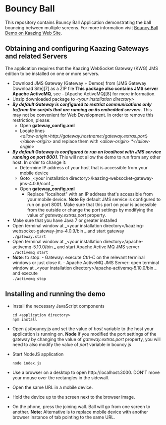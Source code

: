# Bouncy Ball

This repository contains Bouncy Ball Application demonstrating the ball bouncing between multiple screens. For more information visit [Bouncy Ball Demo on Kaazing Web Site](http://developer.kaazing.com/portfolio/bouncy-ball).

## Obtaining and configuring Kaazing Gateways and related Servers
The application requires that the Kaazing WebSocket Gateway (KWG) JMS edition to be installed on one or more servers.

- Download JMS Gateway (Gateway + Demos) from  [JMS Gateway Download Site][7] as a ZIP file
	**This package also contains JMS server Apache ActiveMQ**, see - [Apache ActiveMQ][8] for more information.
- Unzip downloaded package to _\<your installation directory\>_
- **_By default Gateway is configured to restrict communications only to/from the scripts that are running on its embedded servers_**. This may not be convenient for Web Development. In order to remove this restriction, please:
	- Open __gateway\_config.xml__
	- Locate lines  
		    _\<allow-origin>http://${gateway.hostname}:${gateway.extras.port}\</allow-origin>_
and replace them with 
    		_\<allow-origin>
	    	\*\</allow-origin>_
- **_By default Gateway is configured to run on localhost with JMS service running on port 8001_**. This will not allow the demo to run from any other host. In order to change it:
	- Determine IP address of your host that is accessible from your mobile device
	- Goto _\<your installation directory\>/kaazing-websocket-gateway-jms-4.0.9/conf _
	- Open __gateway\_config.xml__
        - Replace "localhost" with an IP address that's accessible from your mobile device.
          **Note** By default JMS service is configured to run on port 8001. Make sure that this port on your is accessible from the outside or change the port settings by modifying the value of _gateway.extras.port_ property.
- Make sure that you have Java 7 or greater installed
- Open terminal window at _\<your installation directory\>/kaazing-websocket-gateway-jms-4.0.9/bin _ and start gateway  
		`./gateway.start`
- Open terminal window at  _\<your installation directory\>/apache-activemq-5.10.0/bin _ and start Apache Active MQ JMS server  
		`./activemq start`
- **Note**: to stop:
		- Gateway: execute _Ctrl-C_ on the relevant terminal windows or just close it.
		- Apache ActiveMQ JMS Server: open terminal window at  _\<your installation directory\>/apache-activemq-5.10.0/bin _ and execute  
			`./activemq stop`

## Installing and running the demo
- Install the necessary JavaScript components

    ```
    cd <application directory>
    npm install
    ```
- Open <application directory>/js/bouncy.js and set the value of _host_ variable to the host your application is running on. 
    **Node** If you modified the port settings of the gateway by changing the value of _gateway.extras.port_ property, you will need to also modify the value of _port_ variable in bouncy.js
- Start NodeJS application 

    ```
    node index.js
    ```
- Use a browser on a desktop to open http://localhost:3000. DON'T move your mouse over the rectangles in the sidewall.
- Open the same URL in a mobile device.
- Hold the device up to the screen next to the browser image.
- On the phone, press the joining wall. Ball will go from one screen to another.
  **Note:** Alternative is to replace mobile device with another browser instance of tab pointing to the same URL.

